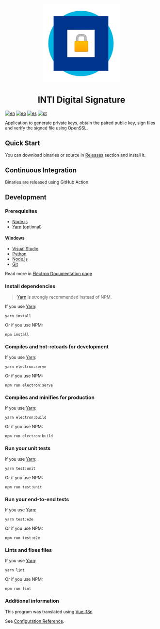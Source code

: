 <div align="center">
  <img src="build/icons/256x256.png">
  <h1>INTI Digital Signature</h1>
</div>

[![en](https://img.shields.io/badge/lang-en-red.svg)](README.md)
[![eo](https://img.shields.io/badge/lang-eo-green.svg)](README.eo.md)
[![es](https://img.shields.io/badge/lang-es-yellow.svg)](README.es.md)
[![pt](https://img.shields.io/badge/lang-pt-blue.svg)](README.pt.md)

Application to generate private keys, obtain the paired public key, sign files and verify the signed file using OpenSSL.

## Quick Start

You can download binaries or source in [Releases](https://github.com/luvitale/inti-digital-signature/releases) section and install it.

## Continuous Integration

Binaries are released using GitHub Action.

## Development

### Prerequisites

* [Node.js](https://nodejs.org/en/download/)
* [Yarn](https://yarnpkg.com/en/) (optional)

#### Windows

* [Visual Studio](https://www.visualstudio.com/vs/)
* [Python](https://pypi.org/project/pywin32/#files)
* [Node.js](https://nodejs.org/download/)
* [Git](https://git-scm.com/)

Read more in [Electron Documentation page](https://www.electronjs.org/docs/development/build-instructions-windows)

### Install dependencies

> [Yarn](http://yarnpkg.com/) is strongly recommended instead of NPM.

If you use [Yarn](https://yarnpkg.com/en/):

```
yarn install
```

Or if you use NPM:

```
npm install
```

### Compiles and hot-reloads for development

If you use [Yarn](https://yarnpkg.com/en/):

```
yarn electron:serve
```

Or if you use NPM:

```
npm run electron:serve
```

### Compiles and minifies for production

If you use [Yarn](https://yarnpkg.com/en/):

```
yarn electron:build
```

Or if you use NPM:

```
npm run electron:build
```

### Run your unit tests

If you use [Yarn](https://yarnpkg.com/en/):

```
yarn test:unit
```

Or if you use NPM:

```
npm run test:unit
```

### Run your end-to-end tests

If you use [Yarn](https://yarnpkg.com/en/):

```
yarn test:e2e
```

Or if you use NPM:

```
npm run test:e2e
```

### Lints and fixes files

If you use [Yarn](https://yarnpkg.com/en/):

```
yarn lint
```

Or if you use NPM:

```
npm run lint
```

### Additional information

This program was translated using [Vue i18n](https://github.com/intlify/vue-cli-plugin-i18n)

See [Configuration Reference](https://cli.vuejs.org/config/).
